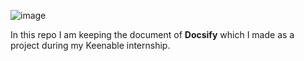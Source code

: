 ![image](https://github.com/kshitizShri929/Docsify/assets/100191247/73624fac-24b2-4e61-a348-614df1535d50)

In this repo I am keeping the document of **Docsify** which I made as a project during my Keenable internship.

